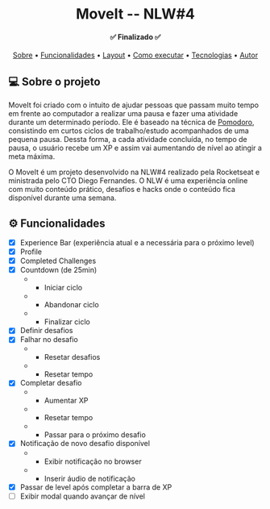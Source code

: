 <h1 align="center">  MoveIt -- NLW#4 </h1>

<h4 align="center"> ✅ Finalizado ✅ </h4>


<p align="center">
 <a href="#-sobre-o-projeto">Sobre</a> •
 <a href="#-funcionalidades">Funcionalidades</a> •
 <a href="#-layout">Layout</a> • 
 <a href="#-como-executar-o-projeto">Como executar</a> • 
 <a href="#-tecnologias">Tecnologias</a> • 
 <a href="#-autora">Autor</a> 
</p>


## 💻 Sobre o projeto

MoveIt foi criado com o intuito de ajudar pessoas que passam muito tempo em frente ao computador a realizar uma pausa e fazer uma atividade durante um determinado período.
Ele é baseado na técnica de [Pomodoro](https://pt.wikipedia.org/wiki/Técnica_pomodoro), consistindo em curtos ciclos de trabalho/estudo acompanhados de uma pequena pausa.
Dessta forma, a cada atividade concluída, no tempo de pausa, o usuário recebe um XP e assim vai aumentando de nível ao atingir a meta máxima.

O MoveIt é um projeto desenvolvido na NLW#4 realizado pela Rocketseat e ministrada pelo CTO Diego Fernandes. O NLW é uma experiência online com muito conteúdo prático, desafios e hacks onde o conteúdo fica disponível durante uma semana.

## ⚙️ Funcionalidades

- [x] Experience Bar (experiência atual e a necessária para o próximo level)
- [x] Profile 
- [x] Completed Challenges
- [x] Countdown (de 25min)
  - + Iniciar ciclo
  - + Abandonar ciclo
  - + Finalizar ciclo
- [x] Definir desafios
- [x] Falhar no desafio
  - + Resetar desafios
  - + Resetar tempo
- [x] Completar desafio
  - + Aumentar XP
  - + Resetar tempo
  - + Passar para o próximo desafio
- [x] Notificação de novo desafio disponível
  - + Exibir notificação no browser
  - + Inserir áudio de notificação
- [x] Passar de level após completar a barra de XP
- [ ] Exibir modal quando avançar de nível